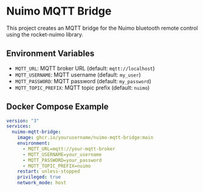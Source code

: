 # Nuimo MQTT Bridge

This project creates an MQTT bridge for the Nuimo bluetooth remote control using the rocket-nuimo library.

## Environment Variables

- `MQTT_URL`: MQTT broker URL (default: `mqtt://localhost`)
- `MQTT_USERNAME`: MQTT username (default: `my_user`)
- `MQTT_PASSWORD`: MQTT password (default: `my_password`)
- `MQTT_TOPIC_PREFIX`: MQTT topic prefix (default: `nuimo`)

## Docker Compose Example

```yaml
version: "3"
services:
  nuimo-mqtt-bridge:
    image: ghcr.io/yourusername/nuimo-mqtt-bridge:main
    environment:
      - MQTT_URL=mqtt://your-mqtt-broker
      - MQTT_USERNAME=your_username
      - MQTT_PASSWORD=your_password
      - MQTT_TOPIC_PREFIX=nuimo
    restart: unless-stopped
    privileged: true
    network_mode: host
```
